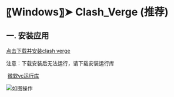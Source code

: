 # 〖Windows〗➤ Clash_Verge (推荐)

## 一. 安装应用

[点击下载并安装clash verge](https://www.123684.com/s/jDCljv-itY7H)

注意：下载安装后无法运行，请下载安装运行库

​     [微软vc运行库](https://www.123684.com/s/jDCljv-ztY7H)



![如图操作](D:\桌面\cfv2.png)
